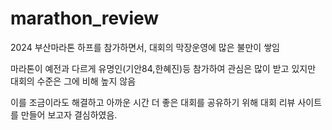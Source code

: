 # marathon_review
2024 부산마라톤 하프를 참가하면서, 대회의 막장운영에 많은 불만이 쌓임

마라톤이 예전과 다르게 유명인(기안84,한혜진)등 참가하여 관심은 많이 받고 있지만 대회의 수준은 그에 비해 높지 않음

이를 조금이라도 해결하고 아까운 시간 더 좋은 대회를 공유하기 위해 대회 리뷰 사이트를 만들어 보고자 결심하였음.
